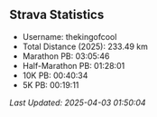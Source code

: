 


## Strava Statistics

- Username: thekingofcool
- Total Distance (2025): 233.49 km
- Marathon PB: 03:05:46
- Half-Marathon PB: 01:28:01
- 10K PB: 00:40:34
- 5K PB: 00:19:11

*Last Updated: 2025-04-03 01:50:04*
